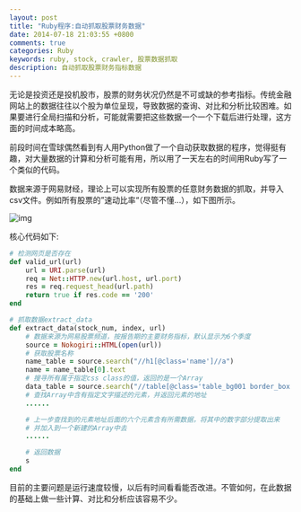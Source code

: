 ```yaml
---
layout: post
title: "Ruby程序:自动抓取股票财务数据"
date: 2014-07-18 21:03:55 +0800
comments: true
categories: Ruby
keywords: ruby, stock, crawler, 股票数据抓取
description: 自动抓取股票财务指标数据
---
```

无论是投资还是投机股市，股票的财务状况仍然是不可或缺的参考指标。传统金融网站上的数据往往以个股为单位呈现，导致数据的查询、对比和分析比较困难。如果要进行全局扫描和分析，可能就需要把这些数据一个一个下载后进行处理，这方面的时间成本略高。

前段时间在雪球偶然看到有人用Python做了一个自动获取数据的程序，觉得挺有趣，对大量数据的计算和分析可能有用，所以用了一天左右的时间用Ruby写了一个类似的代码。

<!-- more -->

数据来源于网易财经，理论上可以实现所有股票的任意财务数据的抓取，并导入csv文件。例如所有股票的”速动比率“（尽管不懂...），如下图所示。

![img](https://lh6.googleusercontent.com/-kE3w3S0vS_0/U8pK6OB_l0I/AAAAAAAAAsw/cAY1SvsE8mg/w400-h360-no/data.png)

核心代码如下:

```ruby
# 检测网页是否存在
def valid_url(url)
	url = URI.parse(url)
	req = Net::HTTP.new(url.host, url.port)
	res = req.request_head(url.path)
	return true if res.code == '200'
end

# 抓取数据extract_data
def extract_data(stock_num, index, url)
	# 数据来源为网易股票频道，按报告期的主要财务指标，默认显示为6个季度
	source = Nokogiri::HTML(open(url))
	# 获取股票名称
	name_table = source.search("//h1[@class='name']//a")
	name = name_table[0].text
	# 搜寻所有属于指定css class的值，返回的是一个Array
	data_table = source.search("//table[@class='table_bg001 border_box fund_analys']//td")
	# 查找Array中含有指定文字描述的元素，并返回元素的地址
	......

	# 上一步查找到的元素地址后面的六个元素含有所需数据，将其中的数字部分提取出来
	# 并加入到一个新建的Array中去
	......

	# 返回数据
	s
end 
```
目前的主要问题是运行速度较慢，以后有时间看看能否改进。不管如何，在此数据的基础上做一些计算、对比和分析应该容易不少。